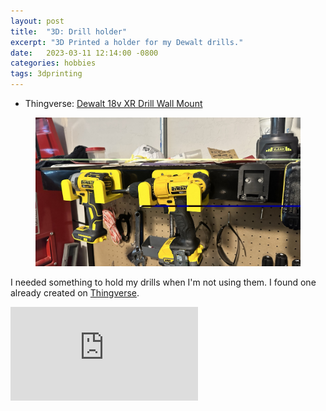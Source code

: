 ```yaml
---
layout: post
title:  "3D: Drill holder"
excerpt: "3D Printed a holder for my Dewalt drills."
date:   2023-03-11 12:14:00 -0800
categories: hobbies
tags: 3dprinting
---
```


- Thingverse: [Dewalt 18v XR Drill Wall Mount](https://www.thingiverse.com/thing:2900781)

<figure class="primary-picture">
    <img src="/assets/images/posts/3d/drill_holders_1.jpeg"
         alt="Completed Drill holders.">
</figure>

I needed something to hold my drills when I'm not using them. 
I found one already created on [Thingverse](https://thingverse.com).

<iframe class="youtube-video" src="https://www.youtube.com/embed/Xh2bmqcttSQ" title="YouTube video player" frameborder="0" allow="accelerometer; autoplay; clipboard-write; encrypted-media; gyroscope; picture-in-picture; web-share" allowfullscreen></iframe>